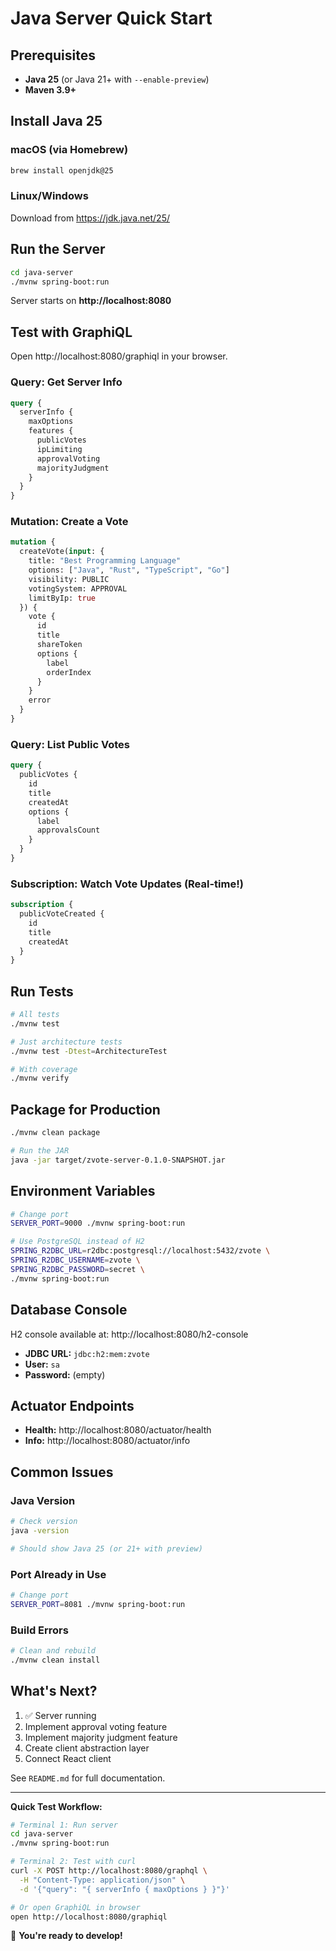 # Java Server Quick Start

## Prerequisites

- **Java 25** (or Java 21+ with `--enable-preview`)
- **Maven 3.9+**

## Install Java 25

### macOS (via Homebrew)
```bash
brew install openjdk@25
```

### Linux/Windows
Download from https://jdk.java.net/25/

## Run the Server

```bash
cd java-server
./mvnw spring-boot:run
```

Server starts on **http://localhost:8080**

## Test with GraphiQL

Open http://localhost:8080/graphiql in your browser.

### Query: Get Server Info
```graphql
query {
  serverInfo {
    maxOptions
    features {
      publicVotes
      ipLimiting
      approvalVoting
      majorityJudgment
    }
  }
}
```

### Mutation: Create a Vote
```graphql
mutation {
  createVote(input: {
    title: "Best Programming Language"
    options: ["Java", "Rust", "TypeScript", "Go"]
    visibility: PUBLIC
    votingSystem: APPROVAL
    limitByIp: true
  }) {
    vote {
      id
      title
      shareToken
      options {
        label
        orderIndex
      }
    }
    error
  }
}
```

### Query: List Public Votes
```graphql
query {
  publicVotes {
    id
    title
    createdAt
    options {
      label
      approvalsCount
    }
  }
}
```

### Subscription: Watch Vote Updates (Real-time!)
```graphql
subscription {
  publicVoteCreated {
    id
    title
    createdAt
  }
}
```

## Run Tests

```bash
# All tests
./mvnw test

# Just architecture tests
./mvnw test -Dtest=ArchitectureTest

# With coverage
./mvnw verify
```

## Package for Production

```bash
./mvnw clean package

# Run the JAR
java -jar target/zvote-server-0.1.0-SNAPSHOT.jar
```

## Environment Variables

```bash
# Change port
SERVER_PORT=9000 ./mvnw spring-boot:run

# Use PostgreSQL instead of H2
SPRING_R2DBC_URL=r2dbc:postgresql://localhost:5432/zvote \
SPRING_R2DBC_USERNAME=zvote \
SPRING_R2DBC_PASSWORD=secret \
./mvnw spring-boot:run
```

## Database Console

H2 console available at: http://localhost:8080/h2-console

- **JDBC URL:** `jdbc:h2:mem:zvote`
- **User:** `sa`
- **Password:** (empty)

## Actuator Endpoints

- **Health:** http://localhost:8080/actuator/health
- **Info:** http://localhost:8080/actuator/info

## Common Issues

### Java Version

```bash
# Check version
java -version

# Should show Java 25 (or 21+ with preview)
```

### Port Already in Use

```bash
# Change port
SERVER_PORT=8081 ./mvnw spring-boot:run
```

### Build Errors

```bash
# Clean and rebuild
./mvnw clean install
```

## What's Next?

1. ✅ Server running
2. Implement approval voting feature
3. Implement majority judgment feature
4. Create client abstraction layer
5. Connect React client

See `README.md` for full documentation.

---

**Quick Test Workflow:**

```bash
# Terminal 1: Run server
cd java-server
./mvnw spring-boot:run

# Terminal 2: Test with curl
curl -X POST http://localhost:8080/graphql \
  -H "Content-Type: application/json" \
  -d '{"query": "{ serverInfo { maxOptions } }"}'

# Or open GraphiQL in browser
open http://localhost:8080/graphiql
```

🎉 **You're ready to develop!**
